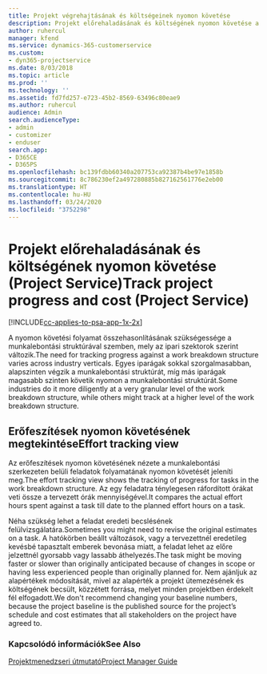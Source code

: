 ```yaml
---
title: Projekt végrehajtásának és költségeinek nyomon követése
description: Projekt előrehaladásának és költségének nyomon követése a Project Service szolgáltatásban
author: ruhercul
manager: kfend
ms.service: dynamics-365-customerservice
ms.custom:
- dyn365-projectservice
ms.date: 8/03/2018
ms.topic: article
ms.prod: ''
ms.technology: ''
ms.assetid: fd7fd257-e723-45b2-8569-63496c80eae9
ms.author: ruhercul
audience: Admin
search.audienceType:
- admin
- customizer
- enduser
search.app:
- D365CE
- D365PS
ms.openlocfilehash: bc139fdbb60340a207753ca92387b4be97e1858b
ms.sourcegitcommit: 8c786230ef2a497280885b827162561776e2eb00
ms.translationtype: HT
ms.contentlocale: hu-HU
ms.lasthandoff: 03/24/2020
ms.locfileid: "3752298"
---
```

# <a name="track-project-progress-and-cost-project-service"></a><span data-ttu-id="df073-103">Projekt előrehaladásának és költségének nyomon követése (Project Service)</span><span class="sxs-lookup"><span data-stu-id="df073-103">Track project progress and cost (Project Service)</span></span>

[!INCLUDE[cc-applies-to-psa-app-1x-2x](../includes/cc-applies-to-psa-app-1x-2x.md)]

<span data-ttu-id="df073-104">A nyomon követési folyamat összehasonlításának szükségessége a munkalebontási struktúrával szemben, mely az ipari szektorok szerint változik.</span><span class="sxs-lookup"><span data-stu-id="df073-104">The need for tracking progress against a work breakdown structure varies across industry verticals.</span></span> <span data-ttu-id="df073-105">Egyes iparágak sokkal szorgalmasabban, alapszinten végzik a munkalebontási struktúrát, míg más iparágak magasabb szinten követik nyomon a munkalebontási struktúrát.</span><span class="sxs-lookup"><span data-stu-id="df073-105">Some industries do it more diligently at a very granular level of the work breakdown structure, while others might track at a higher level of the work breakdown structure.</span></span>  
  
## <a name="effort-tracking-view"></a><span data-ttu-id="df073-106">Erőfeszítések nyomon követésének megtekintése</span><span class="sxs-lookup"><span data-stu-id="df073-106">Effort tracking view</span></span>  
<span data-ttu-id="df073-107">Az erőfeszítések nyomon követésének nézete a munkalebontási szerkezeten belüli feladatok folyamatának nyomon követését jeleníti meg.</span><span class="sxs-lookup"><span data-stu-id="df073-107">The effort tracking view shows the tracking of progress for tasks in the work breakdown structure.</span></span> <span data-ttu-id="df073-108">Az egy feladatra ténylegesen ráfordított órákat veti össze a tervezett órák mennyiségével.</span><span class="sxs-lookup"><span data-stu-id="df073-108">It compares the actual effort hours spent against a task till date to the planned effort hours on a task.</span></span>  
  
<span data-ttu-id="df073-109">Néha szükség lehet a feladat eredeti becslésének felülvizsgálatára.</span><span class="sxs-lookup"><span data-stu-id="df073-109">Sometimes you might need to revise the original estimates on a task.</span></span> <span data-ttu-id="df073-110">A hatókörben beállt változások, vagy a tervezettnél eredetileg kevésbé tapasztalt emberek bevonása miatt, a feladat lehet az előre jelzettnél gyorsabb vagy lassabb áthelyezés.</span><span class="sxs-lookup"><span data-stu-id="df073-110">The task might be moving faster or slower than originally anticipated because of changes in scope or having less experienced people than originally planned for.</span></span> <span data-ttu-id="df073-111">Nem ajánljuk az alapértékek módosítását, mivel az alapérték a projekt ütemezésének és költségének becsült, közzétett forrása, melyet minden projektben érdekelt fél elfogadott.</span><span class="sxs-lookup"><span data-stu-id="df073-111">We don't recommend changing your baseline numbers, because the project baseline is the published source for the project’s schedule and cost estimates that all stakeholders on the project have agreed to.</span></span>  
  
### <a name="see-also"></a><span data-ttu-id="df073-112">Kapcsolódó információk</span><span class="sxs-lookup"><span data-stu-id="df073-112">See Also</span></span>  
 [<span data-ttu-id="df073-113">Projektmenedzseri útmutató</span><span class="sxs-lookup"><span data-stu-id="df073-113">Project Manager Guide</span></span>](../project-service/project-manager-guide.md)
